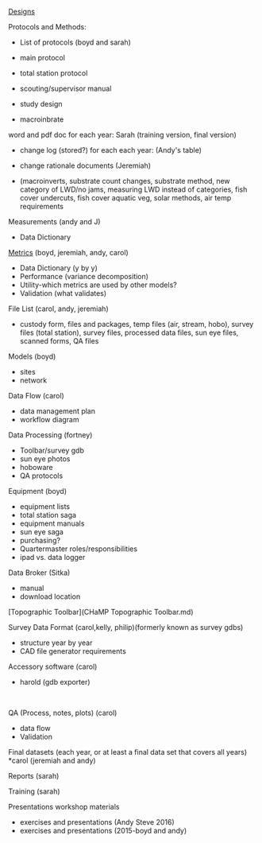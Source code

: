 

[Designs](Designs.md)

Protocols and Methods:

- List of protocols (boyd and sarah)  

- main protocol  
- total station protocol  
- scouting/supervisor manual  
- study design  
- macroinbrate  

word and pdf doc for each year: Sarah (training version, final version)

- change log (stored?) for each each year: (Andy's table)

- change rationale documents (Jeremiah)
- (macroinverts, substrate count changes, substrate method, new category of LWD/no jams, measuring LWD instead of categories, fish cover undercuts, fish cover aquatic veg, solar methods, air temp requirements 

Measurements (andy and J)

- Data Dictionary 

[Metrics](https://github.com/SouthForkResearch/CHaMP_Metrics/wiki) (boyd, jeremiah, andy, carol)

- Data Dictionary (y by y)
- Performance (variance decomposition)
- Utility-which metrics are used by other models? 
- Validation (what validates)

File List (carol, andy, jeremiah)

- custody form, files and packages, temp files (air, stream, hobo), survey files (total station), survey files, processed data files, sun eye files, scanned forms, QA files

Models (boyd)

- sites
- network

Data Flow (carol)

- data management plan
- workflow diagram

Data Processing (fortney)

- Toolbar/survey gdb
- sun eye photos
- hoboware
- QA protocols

Equipment (boyd)

- equipment lists 
- total station saga
- equipment manuals
- sun eye saga
- purchasing?
- Quartermaster roles/responsibilities
- ipad vs. data logger

Data Broker (Sitka)

- manual
- download location

[Topographic Toolbar](CHaMP Topographic Toolbar.md)


Survey Data Format (carol,kelly, philip)(formerly known as survey gdbs)

- structure year by year
- CAD file generator requirements

Accessory software (carol)

- harold (gdb exporter)

  ​

QA (Process, notes, plots) (carol)

- data flow
- Validation

Final datasets (each year, or at least a final data set that covers all years)
*carol (jeremiah and andy)

Reports (sarah)

Training (sarah)

Presentations
workshop materials 

- exercises and presentations (Andy Steve 2016) 
- exercises and presentations (2015-boyd and andy)
